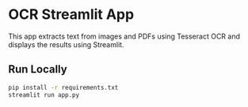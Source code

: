  
# OCR Streamlit App

This app extracts text from images and PDFs using Tesseract OCR and displays the results using Streamlit.

## Run Locally
```bash
pip install -r requirements.txt
streamlit run app.py
